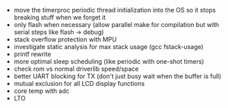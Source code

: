-   move the timerproc periodic thread initialization into the OS so it stops
    breaking stuff when we forget it
-   only flash when necessary (allow parallel make for compilation but with
    serial steps like flash -> debug)
-   stack overflow protection with MPU
-   investigate static analysis for max stack usage (gcc fstack-usage)
-   printf rewrite
-   more optimal sleep scheduling (like periodic with one-shot timers)
-   check rom vs normal driverlib speed/space
-   better UART blocking for TX (don't just busy wait when the buffer is full)
-   mutual exclusion for all LCD display functions
-   core temp with adc
-   LTO
